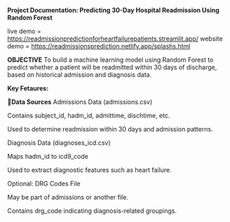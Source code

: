 **Project Documentation: Predicting 30-Day Hospital Readmission Using Random Forest**

live demo  = https://readmissionpredictionforheartfailurepatients.streamlit.app/
website demo  = https://readmissionsprediction.netlify.app/splashs.html

**OBJECTIVE**
To build a machine learning model using Random Forest to predict whether a patient will be readmitted within 30 days of discharge, based on historical admission and diagnosis data.

**Key Fetaures:**


**📁Data Sources**
Admissions Data (admissions.csv)

Contains subject_id, hadm_id, admittime, dischtime, etc.

Used to determine readmission within 30 days and admission patterns.

Diagnosis Data (diagnoses_icd.csv)

Maps hadm_id to icd9_code

Used to extract diagnostic features such as heart failure.

Optional: DRG Codes File

May be part of admissions or another file.

Contains drg_code indicating diagnosis-related groupings.
